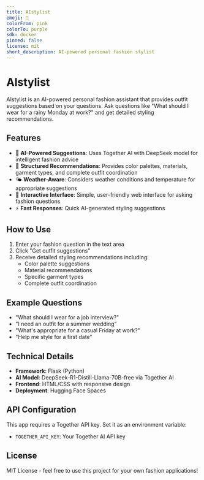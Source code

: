 ```yaml
---
title: AIstylist
emoji: 👗
colorFrom: pink
colorTo: purple
sdk: docker
pinned: false
license: mit
short_description: AI-powered personal fashion stylist
---
```


# AIstylist

AIstylist is an AI-powered personal fashion assistant that provides outfit suggestions based on your questions. Ask questions like "What should I wear for a rainy Monday at work?" and get detailed styling recommendations.

## Features

- 🤖 **AI-Powered Suggestions**: Uses Together AI with DeepSeek model for intelligent fashion advice
- 🎨 **Structured Recommendations**: Provides color palettes, materials, garment types, and complete outfit coordination
- 🌤️ **Weather-Aware**: Considers weather conditions and temperature for appropriate suggestions
- 💬 **Interactive Interface**: Simple, user-friendly web interface for asking fashion questions
- ⚡ **Fast Responses**: Quick AI-generated styling suggestions

## How to Use

1. Enter your fashion question in the text area
2. Click "Get outfit suggestions"
3. Receive detailed styling recommendations including:
   - Color palette suggestions
   - Material recommendations
   - Specific garment types
   - Complete outfit coordination

## Example Questions

- "What should I wear for a job interview?"
- "I need an outfit for a summer wedding"
- "What's appropriate for a casual Friday at work?"
- "Help me style for a first date"

## Technical Details

- **Framework**: Flask (Python)
- **AI Model**: DeepSeek-R1-Distill-Llama-70B-free via Together AI
- **Frontend**: HTML/CSS with responsive design
- **Deployment**: Hugging Face Spaces

## API Configuration

This app requires a Together API key. Set it as an environment variable:
- `TOGETHER_API_KEY`: Your Together AI API key

## License

MIT License - feel free to use this project for your own fashion applications!